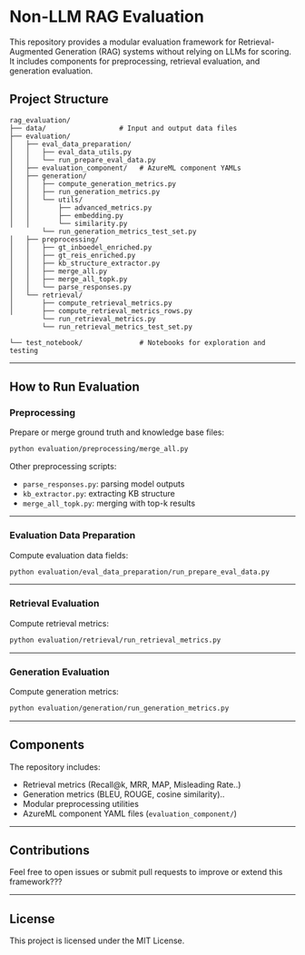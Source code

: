 # Non-LLM RAG Evaluation

This repository provides a modular evaluation framework for Retrieval-Augmented Generation (RAG) systems without relying on LLMs for scoring. It includes components for preprocessing, retrieval evaluation, and generation evaluation.

## Project Structure

```
rag_evaluation/
├── data/                  # Input and output data files
├── evaluation/
│   ├── eval_data_preparation/
│   │   ├── eval_data_utils.py
│   │   └── run_prepare_eval_data.py
│   ├── evaluation_component/   # AzureML component YAMLs
│   ├── generation/
│   │   ├── compute_generation_metrics.py
│   │   ├── run_generation_metrics.py
│   │   └── utils/
│   │       ├── advanced_metrics.py
│   │       ├── embedding.py
│   │       └── similarity.py
        └── run_generation_metrics_test_set.py 
│   ├── preprocessing/
│   │   ├── gt_inboedel_enriched.py
│   │   ├── gt_reis_enriched.py
│   │   ├── kb_structure_extractor.py
│   │   ├── merge_all.py
│   │   ├── merge_all_topk.py
│   │   └── parse_responses.py
│   └── retrieval/
│       ├── compute_retrieval_metrics.py
│       ├── compute_retrieval_metrics_rows.py
        └── run_retrieval_metrics.py
        └── run_retrieval_metrics_test_set.py 

└── test_notebook/              # Notebooks for exploration and testing
```

---

## How to Run Evaluation

### Preprocessing

Prepare or merge ground truth and knowledge base files:

```bash
python evaluation/preprocessing/merge_all.py
```

Other preprocessing scripts:

- `parse_responses.py`: parsing model outputs
- `kb_extractor.py`: extracting KB structure
- `merge_all_topk.py`: merging with top-k results

---

### Evaluation Data Preparation

Compute evaluation data fields:

```bash
python evaluation/eval_data_preparation/run_prepare_eval_data.py
```

---

### Retrieval Evaluation

Compute retrieval metrics:

```bash
python evaluation/retrieval/run_retrieval_metrics.py
```

---

### Generation Evaluation

Compute generation metrics:

```bash
python evaluation/generation/run_generation_metrics.py
```

---

## Components

The repository includes:

- Retrieval metrics (Recall@k, MRR, MAP, Misleading Rate..)
- Generation metrics (BLEU, ROUGE, cosine similarity)..
- Modular preprocessing utilities
- AzureML component YAML files (`evaluation_component/`)

---

## Contributions

Feel free to open issues or submit pull requests to improve or extend this framework???

---

## License

This project is licensed under the MIT License.
